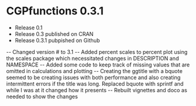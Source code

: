 # CGPfunctions 0.3.1


* Release 0.1 
* Release 0.3 published on CRAN
* Release 0.3.1 pubpished on Github

-- Changed version # to 3.1
-- Added percent scales to percent plot using the scales package which necessitated changes in DESCRIPTION and NAMESPACE
-- Added some code to keep track of missing values that are omitted in calculations and plotting
-- Creating the ggtitle with a bquote seemed to be creating issues with both performance and also creating intermittent errors if the title was long. Replaced bquote with sprintf and while I was at it changed how it presents
-- Rebuilt vignettes and doco as needed to show the changes


